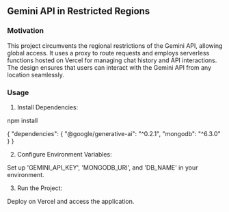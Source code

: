 ## Gemini API in Restricted Regions

### Motivation

This project circumvents the regional restrictions of the Gemini API, allowing global access. It uses a proxy to route requests and employs serverless functions hosted on Vercel for managing chat history and API interactions. The design ensures that users can interact with the Gemini API from any location seamlessly.

### Usage

1. Install Dependencies:

  npm install

  {
  "dependencies": {
    "@google/generative-ai": "^0.2.1",
    "mongodb": "^6.3.0"
  }
}


2. Configure Environment Variables:

Set up 'GEMINI_API_KEY', 'MONGODB_URI', and 'DB_NAME' in your environment.

3. Run the Project:

Deploy on Vercel and access the application.
